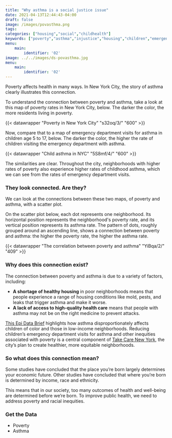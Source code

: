 ```yaml
---
title: "Why asthma is a social justice issue"
date: 2021-04-13T12:44:43-04:00
draft: false
image: /images/povasthma.png
tags:
categories: ["housing","social","childhealth"]
keywords: ["poverty","asthma","injustice","housing","children","emergency department visits","ed visits","emergency room","social determinants"]
menu:
    main:
        identifier: '02'
image: ../../images/ds-povasthma.jpg
menu:
    main:
        identifier: '02'
---
```


Poverty affects health in many ways. In New York City, the story of asthma clearly illustrates this connection.

To understand the connection between poverty and asthma, take a look at this map of poverty rates in New York City, below. The darker the color, the more residents living in poverty.


{{< datawrapper "Poverty in New York City" "s32oq/3/" "600" >}}

Now, compare that to a map of emergency department visits for asthma in children age 5 to 17, below. The darker the color, the higher the rate of children visiting the emergency department with asthma.

{{< datawrapper "Child asthma in NYC" "5S8mf/4/" "600" >}}

The similarities are clear. Throughout the city, neighborhoods with higher rates of poverty also experience higher rates of childhood asthma, which we can see from the rates of emergency department visits.

### They look connected. Are they?
We can look at the connections between these two maps, of poverty and asthma, with a scatter plot.

On the scatter plot below, each dot represents one neighborhood. Its horizontal position represents the neighborhood's poverty rate, and its vertical position represents its asthma rate. The pattern of dots, roughly grouped around an ascending line, shows a connection between poverty and asthma: the higher the poverty rate, the higher the asthma rate.

{{< datawrapper "The correlation between poverty and asthma" "YiBqa/2/" "409" >}}

### Why does this connection exist?
The connection between poverty and asthma is due to a variety of factors, including:
- **A shortage of healthy housing** in poor neighborhoods means that people experience a range of housing conditions like mold, pests, and leaks that trigger asthma and make it worse.
- **A lack of access to high-quality health care** means that people with asthma may not be on the right medicine to prevent attacks.

[This Epi Data Brief](https://www1.nyc.gov/assets/doh/downloads/pdf/epi/databrief90.pdf) highlights how asthma disproportionately affects children of color and those in low-income neighborhoods. Reducing children’s emergency department visits for asthma and other inequities associated with poverty is a central component of [Take Care New York](https://www1.nyc.gov/assets/doh/downloads/pdf/tcny/tcny-2020.pdf), the city’s plan to create healthier, more equitable neighborhoods.

### So what does this connection mean?
Some studies have concluded that the place you’re born largely determines your economic future. Other studies have concluded that where you’re born is determined by income, race and ethnicity.

This means that in our society, too many outcomes of health and well-being are determined before we’re born. To improve public health, we need to address poverty and racial inequities.

### Get the Data
- Poverty
- Asthma



